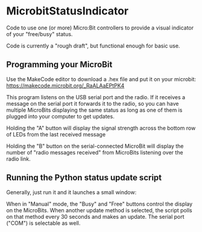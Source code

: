 # MicrobitStatusIndicator
Code to use one (or more) Micro:Bit controllers to provide a visual indicator of your "free/busy" status.

Code is currently a "rough draft", but functional enough for basic use.

## Programming your MicroBit

Use the MakeCode editor to download a .hex file and put it on your microbit: https://makecode.microbit.org/_RaALAaEPtPK4

This program listens on the USB serial port and the radio. If it receives a message on the serial port it forwards it
to the radio, so you can have multiple MicroBits displaying the same status as long as one of them is plugged into
your computer to get updates.

Holding the "A" button will display the signal strength across the bottom row of LEDs from the last received message

Holding the "B" button on the serial-connected MicroBit will display the number of "radio messages received" from MicroBits listening over the radio link.

## Running the Python status update script

Generally, just run it and it launches a small window:

When in "Manual" mode, the "Busy" and "Free" buttons control the display on the MicroBits.
When another update method is selected, the script polls on that method every 30 seconds and makes an update.
The serial port ("COM") is selectable as well.
